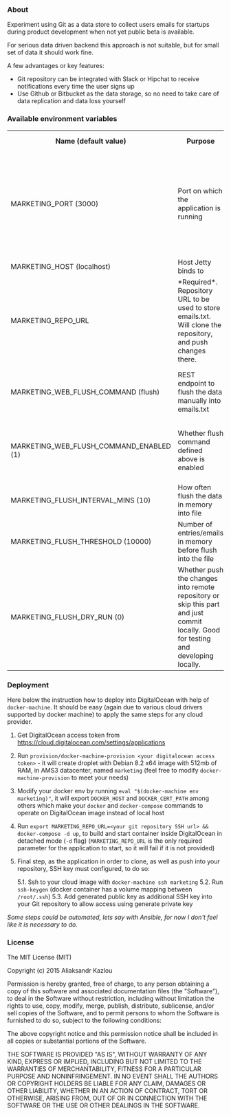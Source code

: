 ### About
Experiment using Git as a data store to collect users emails for startups 
during product development when not yet public beta is available. 

For serious data driven backend this approach is not suitable, but for small set of data it should work fine.

A few advantages or key features:
- Git repository can be integrated with Slack or Hipchat to receive notifications every time the user signs up
- Use Github or Bitbucket as the data storage, so no need to take care of data replication and data loss yourself

### Available environment variables
<table>
    <tr>
        <th>Name (default value)</th>
        <th>Purpose</th>
        <th>Possible values</th>
    </tr>
    <tr>
        <td>MARKETING_PORT (3000)</td>
        <td>Port on which the application is running</td>
        <td>Any available port. As application is supposed to be run in Docker container, default value is a good one.</td>
    </tr>
    <tr>
        <td>MARKETING_HOST (localhost)</td>
        <td>Host Jetty binds to</td>
        <td>&nbsp;</td>
    </tr>
    <tr>
        <td>MARKETING_REPO_URL</td>
        <td>*Required*. Repository URL to be used to store emails.txt. Will clone the repository, and push changes there.</td>
        <td>Existing URL on Github or Bitbucket using SSH protocol.</td>
    </tr>
    <tr>
        <td>MARKETING_WEB_FLUSH_COMMAND (flush)</td>
        <td>REST endpoint to flush the data manually into emails.txt</td>
        <td>Any REST endpoint of your choice without slash</td>
    </tr>
    <tr>
        <td>MARKETING_WEB_FLUSH_COMMAND_ENABLED (1)</td>
        <td>Whether flush command defined above is enabled</td>
        <td>1 | 0. 0 - to disable flush the data in memory manually from REST</td>
    </tr>
    <tr>
        <td>MARKETING_FLUSH_INTERVAL_MINS (10)</td>
        <td>How often flush the data in memory into file</td>
        <td>&nbsp;</td>
    </tr>
    <tr>
        <td>MARKETING_FLUSH_THRESHOLD (10000)</td>
        <td>Number of entries/emails in memory before flush into the file</td>
        <td>&nbsp;</td>
    </tr>
    <tr>
        <td>MARKETING_FLUSH_DRY_RUN (0)</td>
        <td>Whether push the changes into remote repository or skip this part and just commit locally. Good for testing and developing locally. </td>
        <td>1 | 0. 1 - to enable dry run, so no push will be performed. REPO_URL still must be valid as it will do clone first.</td>
    </tr>
</table>

### Deployment
Here below the instruction how to deploy into DigitalOcean with help of `docker-machine`. It should be easy (again due to various cloud drivers supported by docker machine) to apply the same steps for any cloud provider.

1. Get DigitalOcean access token from https://cloud.digitalocean.com/settings/applications
2. Run `provision/docker-machine-provision <your digitalocean access token>` - it will create droplet with Debian 8.2 x64 image with 512mb of RAM, in AMS3 datacenter, named `marketing` (feel free to modify `docker-machine-provision` to meet your needs)
3. Modify your docker env by running `eval "$(docker-machine env marketing)"`, it will export `DOCKER_HOST` and `DOCKER_CERT_PATH` among others which make your `docker` and `docker-compose` commands to operate on DigitalOcean image instead of local host
4. Run `export MARKETING_REPO_URL=<your git repository SSH url> && docker-compose -d up`, to build and start container inside DigitalOcean in detached mode (`-d` flag) (`MARKETING_REPO_URL` is the only required parameter for the application to start, so it will fail if it is not provided)
5. Final step, as the application in order to clone, as well as push into your repository, SSH key must configured, to do so:

    5.1. Ssh to your cloud image with `docker-machine ssh marketing`
    5.2. Run `ssh-keygen` (docker container has a volume mapping between `/root/.ssh`)
    5.3. Add generated public key as additional SSH key into your Git repository to allow access using generate private key

*Some steps could be automated, lets say with Ansible, for now I don't feel like it is necessary to do.*

### License
The MIT License (MIT)

Copyright (c) 2015 Aliaksandr Kazlou

Permission is hereby granted, free of charge, to any person obtaining a copy
of this software and associated documentation files (the "Software"), to deal
in the Software without restriction, including without limitation the rights
to use, copy, modify, merge, publish, distribute, sublicense, and/or sell
copies of the Software, and to permit persons to whom the Software is
furnished to do so, subject to the following conditions:

The above copyright notice and this permission notice shall be included in all
copies or substantial portions of the Software.

THE SOFTWARE IS PROVIDED "AS IS", WITHOUT WARRANTY OF ANY KIND, EXPRESS OR
IMPLIED, INCLUDING BUT NOT LIMITED TO THE WARRANTIES OF MERCHANTABILITY,
FITNESS FOR A PARTICULAR PURPOSE AND NONINFRINGEMENT. IN NO EVENT SHALL THE
AUTHORS OR COPYRIGHT HOLDERS BE LIABLE FOR ANY CLAIM, DAMAGES OR OTHER
LIABILITY, WHETHER IN AN ACTION OF CONTRACT, TORT OR OTHERWISE, ARISING FROM,
OUT OF OR IN CONNECTION WITH THE SOFTWARE OR THE USE OR OTHER DEALINGS IN THE
SOFTWARE.
